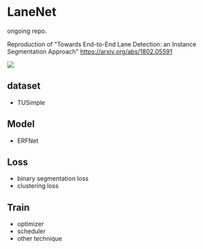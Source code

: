 # LaneNet

ongoing repo.

Reproduction of "Towards End-to-End Lane Detection: an Instance Segmentation Approach" 
https://arxiv.org/abs/1802.05591

<img src="https://www.notion.so/image/https%3A%2F%2Fs3-us-west-2.amazonaws.com%2Fsecure.notion-static.com%2F7ed1c084-7d76-4563-a948-dba783f98b6a%2Flanenet_final_result.png?table=block&id=a3f4298c-e254-4188-abac-f4a81f077aec&width=3710&cache=v2">

## dataset
+ TUSimple

## Model
+ ERFNet

## Loss
+ binary segmentation loss
+ clustering loss

## Train 
+ optimizer
+ scheduler
+ other technique 


